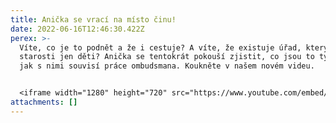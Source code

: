 ```yaml
---
title: Anička se vrací na místo činu!
date: 2022-06-16T12:46:30.422Z
perex: >-
  Víte, co je to podnět a že i cestuje? A víte, že existuje úřad, který má na
  starosti jen děti? Anička se tentokrát pokouší zjistit, co jsou to ty ÚŘADY a
  jak s nimi souvisí práce ombudsmana. Koukněte v našem novém videu.


  <iframe width="1280" height="720" src="https://www.youtube.com/embed/_wkG9PC6a1A" title="#AničkaVloguje 2. díl – ÚŘADY \[CZ Titulky]" frameborder="0" allow="accelerometer; autoplay; clipboard-write; encrypted-media; gyroscope; picture-in-picture" allowfullscreen></iframe>
attachments: []
---
```

